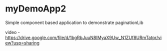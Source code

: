 # myDemoApp2
 Simple component based application to demonstrate paginationLib
 
 video - https://drive.google.com/file/d/1bgRbJuuN8IMyaX9Uw_N1ZUf8URmTatpr/view?usp=sharing
